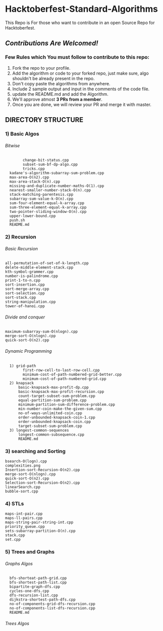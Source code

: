 # Hacktoberfest-Standard-Algorithms
This Repo is For those who want to contribute in an open Source Repo for Hacktoberfest.

## *Contributions Are Welcomed!*

### Few Rules which You must follow to contribute to this repo: 
1) Fork the repo to your profile.
2) Add the algorithm or code to your forked repo, just make sure, algo shouldn't be already present in the repo.
3) Don't copy paste the algorithms from anywhere.
4) Include 2 sample output and input in the comments of the code file.
5) update the README.md and add the Algorithm.
6) We'll approve atmost **3 PRs from a member**.
7) Once you are done, we will review your PR and merge it with master.


## DIRECTORY STRUCTURE

### 1) Basic Algos
###### Bitwise
            change-bit-status.cpp
            subset-sum-bf-dp-algo.cpp
            tricks.cpp
      kadane's-algorithm-subarray-sum-problem.cpp
      max-area-O(n2).cpp
      max-area-stack-O(n).cpp
      missing-and-duplicate-number-maths-O(1).cpp
      nearest-smaller-number-stack-O(n).cpp
      stack-matching-parentesis.cpp
      subarray-sum-value-k-O(n).cpp
      sum-four-element-equal-k-array.cpp
      sum-three-element-equal-k-array.cpp
      two-pointer-sliding-window-O(n).cpp
      upper-lower-bound.cpp
      push.sh
      README.md
  
### 2) Recursion
###### Basic Recursion
    all-permutation-of-set-of-k-length.cpp
    delete-middle-element-stack.cpp
    kth-symbol-grammer.cpp
    number-is-palindrome.cpp
    print-1-to-n.cpp
    sort-insertion.cpp
    sort-merge-array.cpp
    sort-selection.cpp
    sort-stack.cpp
    string-manipulation.cpp
    tower-of-hanoi.cpp
    
###### Divide and conquer
    maximum-subarray-sum-O(nlogn).cpp
    merge-sort-O(nlogn).cpp
    quick-sort-O(n2).cpp
    
###### Dynamic Programming
      1) grid-path
            first-row-cell-to-last-row-cell.cpp
            minimum-cost-of-path-numbered-grid-better.cpp
            minimum-cost-of-path-numbered-grid.cpp
      2) knapsack
          basic-knapsack-max-profit-dp.cpp
          basic-knapsack-max-profit-recursion.cpp
          count-target-subset-sum-problem.cpp
          equal-partition-sum-problem.cpp
          minimum-partition-sum-difference-problem.cpp
          min-number-coin-make-the-given-sum.cpp
          no-of-ways-unlimited-coin.cpp
          order-unbounded-knapsack-coin-1.cpp
          order-unbounded-knapsack-coin.cpp
          target-subset-sum-problem.cpp
      3) longest-common-sequences
          longest-common-subsequence.cpp
          README.md
      
### 3) searching and Sorting
    bsearch-O(logn).cpp
    complexities.png
    Insertion-sort-Recursion-O(n2).cpp
    merge-sort-O(nlogn).cpp
    quick-sort-O(n2).cpp
    Selection-sort-Recursion-O(n2).cpp
    linearSearch.cpp
    bubble-sort.cpp

### 4) STLs
    maps-int-pair.cpp
    maps-ll-pairs.cpp
    maps-string-pair-string-int.cpp
    priority_queue.cpp
    sets-subarray-partition-O(n).cpp
    stack.cpp
    set.cpp

### 5) Trees and Graphs
  ###### Graphs Algos
      bfs-shorteat-path-grid.cpp
      bfs-shortest-path-list.cpp
      bipartite-graph-dfs.cpp
      cycles-one-dfs.cpp
      dfs-recursion-list.cpp
      dijkstra-shortest-path-dfs.cpp
      no-of-components-grid-dfs-recursion.cpp
      no-of-components-list-dfs-recursion.cpp
      README.md
  ###### Trees Algos
